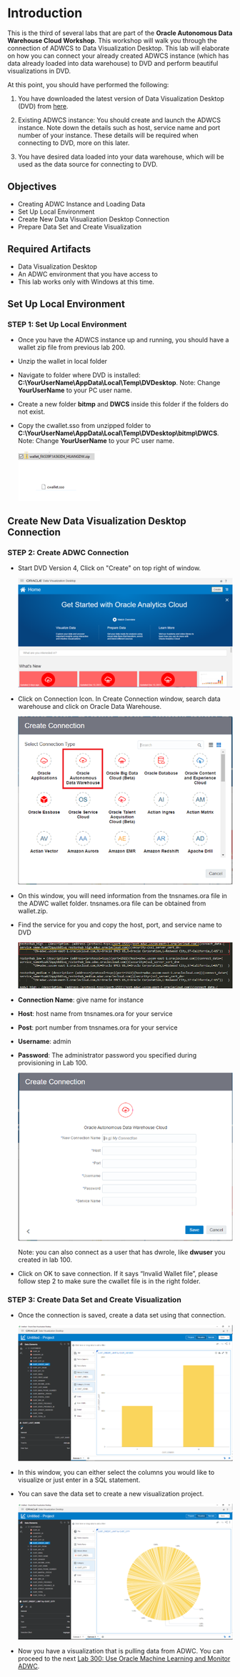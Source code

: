 # Introduction

This is the third of several labs that are part of the **Oracle Autonomous Data Warehouse Cloud Workshop**. This workshop will walk you through the connection of ADWCS to Data Visualization Desktop. This lab will elaborate on how you can connect your already created ADWCS instance (which has data already loaded into data warehouse) to DVD and perform beautiful visualizations in DVD.

At this point, you should have performed the following:
1. You have downloaded the latest version of Data Visualization Desktop (DVD) from [here](http://www.oracle.com/technetwork/middleware/oracle-data-visualization/downloads/oracle-data-visualization-desktop-2938957.html).

2. Existing ADWCS instance: You should create and launch the ADWCS instance. Note down the details such as host, service name and port number of your instance. These details will be required when connecting to DVD, more on this later.

3. You have desired data loaded into your data warehouse, which will be used as the data source for connecting to DVD.

## Objectives
- Creating ADWC Instance and Loading Data
- Set Up Local Environment
- Create New Data Visualization Desktop Connection
- Prepare Data Set and Create Visualization


## Required Artifacts

- Data Visualization Desktop
- An ADWC environment that you have access to
- This lab works only with Windows at this time.

## Set Up Local Environment

### **STEP 1**: Set Up Local Environment

- Once you have the ADWCS instance up and running, you should have a wallet zip file from previous lab 200.

- Unzip the wallet in local folder
- Navigate to folder where DVD is installed: **C:\\YourUserName\AppData\Local\Temp\DVDesktop**. Note: Change **YourUserName** to your PC user name. 
- Create a new folder **bitmp** and **DWCS** inside this folder if the folders do not exist.
- Copy the cwallet.sso from unzipped folder to **C:\\YourUserName\AppData\Local\Temp\DVDesktop\bitmp\DWCS**. Note: Change **YourUserName** to your PC user name. 


  ![](images/300/Picture300-00.PNG)

## Create New Data Visualization Desktop Connection 


### **STEP 2**: Create ADWC Connection


- Start DVD Version 4, Click on "Create" on top right of window.

  ![](images/300/Picture300-01.PNG)



- Click on Connection Icon. In Create Connection window, search data warehouse and click on Oracle Data Warehouse.

  ![](images/300/Picture300-02.PNG)


- On this window, you will need information from the tnsnames.ora file in the ADWC wallet folder. tnsnames.ora file can be obtained from wallet.zip.

- Find the service for you and copy the host, port, and service name to DVD 

  ![](images/300/Picture300-04.PNG)

- **Connection Name**: give name for instance
- **Host**: host name from tnsnames.ora for your service
- **Post**: port number from tnsnames.ora for your service
- **Username**: admin
- **Password**: The administrator password you specified during provisioning in Lab 100.

  ![](images/300/Picture300-03.PNG)

  Note: you can also connect as a user that has dwrole, like **dwuser** you created in lab 100. 

- Click on OK to save connection. If it says “Invalid Wallet file”, please follow step 2 to make sure the cwallet file is in the right folder. 


### **STEP 3**: Create Data Set and Create Visualization

- Once the connection is saved, create a data set using that connection. 

  ![](images/300/Picture300-07.PNG)

- In this window, you can either select the columns you would like to visualize or just enter in a SQL statement.

- You can save the data set to create a new visualization project.

  ![](images/300/Picture300-06.PNG)

- Now you have a visualization that is pulling data from ADWC. You can proceed to the next [Lab 300: Use Oracle Machine Learning and Monitor ADWC](LabGuide300.md). 
